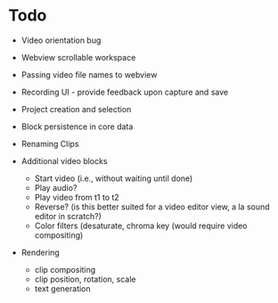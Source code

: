 # Todo

- Video orientation bug
- Webview scrollable workspace
- Passing video file names to webview
- Recording UI - provide feedback upon capture and save

- Project creation and selection
- Block persistence in core data

- Renaming Clips

- Additional video blocks
    - Start video (i.e., without waiting until done)
    - Play audio?
    - Play video from t1 to t2
    - Reverse? (is this better suited for a video editor view, a la sound editor in scratch?)
    - Color filters (desaturate, chroma key (would require video compositing)

- Rendering
    - clip compositing
    - clip position, rotation, scale
    - text generation
    

